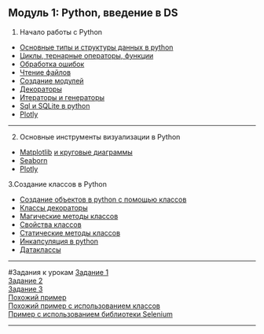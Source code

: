 ## Модуль 1: Python, введение в DS

1. Начало работы с Python 
*  <a href="https://github.com/pytosha/new-python-repo/blob/main/Lesson2/notebooks/1.intro.ipynb">Основные типы и структуры данных в python</a>
* <a href="https://github.com/pytosha/new-python-repo/blob/main/Lesson2/notebooks/2.loops.ipynb">Циклы, тернарные операторы, функции</a>
* <a href="https://github.com/pytosha/new-python-repo/blob/main/Lesson2/notebooks/4.exceptions.ipynb">Обработка ошибок</a>
* <a href="https://github.com/pytosha/new-python-repo/blob/main/Lesson2/notebooks/3.files.ipynb">Чтение файлов</a>
* <a href="https://github.com/pytosha/new-python-repo/blob/main/Lesson2/notebooks/5.modul.ipynb">Создание модулей</a>
* <a href="https://github.com/pytosha/new-python-repo/blob/main/Lesson2/notebooks/6.decorator.ipynb">Декораторы</a>
* <a href="https://github.com/pytosha/new-python-repo/blob/main/Lesson2/notebooks/7.generator_iterator.ipynb">Итераторы и генераторы</a>
* <a href="https://github.com/pytosha/new-python-repo/blob/main/Lesson2/notebooks/8.sql.ipynb">Sql и SQLite в python</a>
* <a href="https://github.com/pytosha/new-python-repo/blob/main/Lesson5/notebooks/numpy.ipynb">Plotly</a>

<hr>

2. Основные инструменты визуализации в Python 
* <a href="https://github.com/pytosha/new-python-repo/blob/main/Lesson2/notebooks/8.sql.ipynb">Matplotlib</a> 
<a href="https://github.com/pytosha/new-python-repo/blob/main/Lesson2/notebooks/8.sql.ipynb"> и круговые диаграммы</a>
* <a href="https://github.com/pytosha/new-python-repo/blob/main/Lesson2/notebooks/8.sql.ipynb">Seaborn</a>
* <a href="https://github.com/pytosha/new-python-repo/blob/main/Lesson2/notebooks/8.sql.ipynb">Plotly</a>


3.Создание классов в Python
* <a href="https://github.com/pytosha/new-python-repo/blob/main/Lesson5/notebooks/classes_.ipynb">Создание объектов в python c помощью классов</a>
* <a href="https://github.com/pytosha/new-python-repo/blob/main/Lesson5/notebooks/class_decorator.ipynb">Классы декораторы</a>
* <a href="https://github.com/pytosha/new-python-repo/blob/main/Lesson5/notebooks/dunder_methods.ipynb">Магические методы классов</a>
* <a href="https://github.com/pytosha/new-python-repo/blob/main/Lesson5/notebooks/property.ipynb">Свойства классов</a>
* <a href="https://github.com/pytosha/new-python-repo/blob/main/Lesson5/notebooks/staticmethods.ipynb">Статические методы классов</a>
* <a href="https://github.com/pytosha/new-python-repo/blob/main/Lesson5/notebooks/incapsulation.ipynb">Инкапсуляция в python</a>
* <a href="https://github.com/pytosha/new-python-repo/blob/main/Lesson5/notebooks/dataclass.ipynb">Датаклассы</a>
<hr>
#Задания к урокам
<a href="https://github.com/pytosha/new-python-repo/blob/main/HomeTask/Task1_dmrf.ipynb">Задание 1 </a><br>
<a href="https://github.com/pytosha/new-python-repo/blob/main/HomeTask/Task2_dmrf_visual.ipynb">Задание 2 </a><br>
<a href="https://github.com/pytosha/new-python-repo/blob/main/HomeTask/Task3_dmrf_OOP.ipynb">Задание 3 </a><br>
<a href="https://github.com/pytosha/new-python-repo/blob/main/HomeTask/HH-api.ipynb">Похожий пример </a><br>
<a href="https://github.com/pytosha/new-python-repo/blob/main/HomeTask/HH-api-OOP.ipynb">Похожий пример с использованием классов</a><br>
<a href="https://github.com/pytosha/new-python-repo/blob/main/HomeTask/dmrf_selenium.ipynb">Пример с использованием библиотеки Selenium </a>
<hr>
